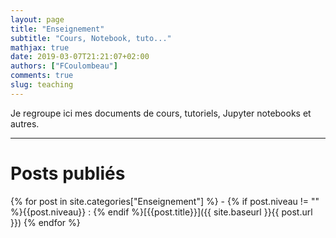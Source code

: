 ```yaml
---
layout: page
title: "Enseignement"
subtitle: "Cours, Notebook, tuto..."
mathjax: true
date: 2019-03-07T21:21:07+02:00
authors: ["FCoulombeau"]
comments: true
slug: teaching
---
```


Je regroupe ici mes documents de cours, tutoriels, Jupyter notebooks et autres.

---

# Posts publiés

{% for post in site.categories["Enseignement"] %} - {% if post.niveau != "" %}{{post.niveau}} : {% endif %}[{{post.title}}]({{ site.baseurl }}{{ post.url }})
{% endfor %}